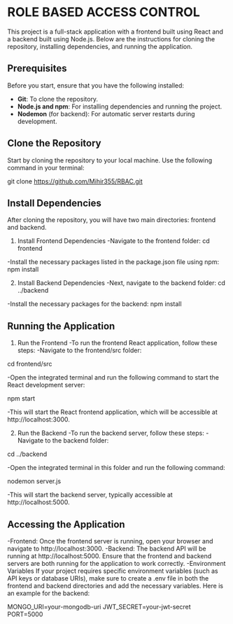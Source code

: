 # ROLE BASED ACCESS CONTROL

This project is a full-stack application with a frontend built using React and a backend built using Node.js. Below are the instructions for cloning the repository, installing dependencies, and running the application.

## Prerequisites

Before you start, ensure that you have the following installed:

- **Git**: To clone the repository.
- **Node.js and npm**: For installing dependencies and running the project.
- **Nodemon** (for backend): For automatic server restarts during development.

## Clone the Repository

Start by cloning the repository to your local machine. Use the following command in your terminal:

git clone https://github.com/Mihir355/RBAC.git

## Install Dependencies
After cloning the repository, you will have two main directories: frontend and backend.

1. Install Frontend Dependencies
-Navigate to the frontend folder:
cd frontend

-Install the necessary packages listed in the package.json file using npm:
npm install

2. Install Backend Dependencies
-Next, navigate to the backend folder:
cd ../backend

-Install the necessary packages for the backend:
npm install

## Running the Application
1. Run the Frontend
-To run the frontend React application, follow these steps:
-Navigate to the frontend/src folder:

cd frontend/src

-Open the integrated terminal and run the following command to start the React development server:

npm start

-This will start the React frontend application, which will be accessible at http://localhost:3000.

2. Run the Backend
-To run the backend server, follow these steps:
-Navigate to the backend folder:

cd ../backend

-Open the integrated terminal in this folder and run the following command:

nodemon server.js

-This will start the backend server, typically accessible at http://localhost:5000.

## Accessing the Application
-Frontend: Once the frontend server is running, open your browser and navigate to http://localhost:3000.
-Backend: The backend API will be running at http://localhost:5000. Ensure that the frontend and backend servers are both running for the application to work correctly.
-Environment Variables
If your project requires specific environment variables (such as API keys or database URIs), make sure to create a .env file in both the frontend and backend directories and add the necessary variables. Here is an example for the backend:

MONGO_URI=your-mongodb-uri
JWT_SECRET=your-jwt-secret
PORT=5000
